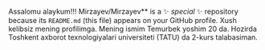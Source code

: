   Assalomu alaykum!!! 
   Mirzayev/Mirzayev** is a ✨ _special_ ✨ repository because its `README.md` (this file) appears on your GitHub profile.
Xush kelibsiz mening profilimga. Mening ismim Temurbek yoshim 20 da. Hozirda Toshkent axborot texnologiyalari universiteti (TATU) da 2-kurs talabasiman. 
